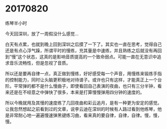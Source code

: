 # 20170820

练琴半小时

今天回深圳，放了一周假没什么感觉...

白天有点累，也就到晚上回到深圳之后摸了一下了。其实也一直在思考，觉得自己还是有点心浮气躁，所谓平时的慢练，充其量是中速练，并且熟练之后就没有再回到“慢”这个状态，这真的是影响音质提高的一个致命弱点。可能一直在无意识中追求音乐流畅性，但是忽视了音质。

所以还是要再自律一点，真正做到慢练，好好感受每一个声音，用慢练来锻炼手指的控制能力，同时让头脑更积极地对待谱子。或许也只有这样，才能真正上一个台阶。平常弹的都不是什么慢曲子，即使看回自己表演的夜曲，也只有三分半钟，看来还是在不经意之中弹快了很多，本来是打算慢慢弹用四分钟的速度的。

所以今晚就用及其慢的速度练了几回夜曲和彩云追月，是有一种更为安定的感觉。让我忽然想起之前看到过的文章，说李云迪在深圳的时候有人路过看到他练琴，他是非常耐心地一遍遍慢速弹黑键练习曲，看来真的要自律，自律，自律。慢，慢，慢。

